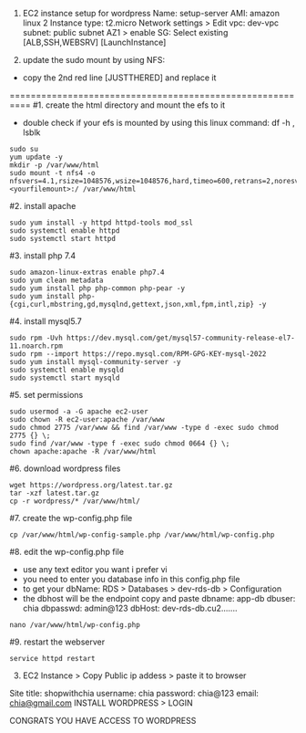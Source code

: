 1. EC2 instance setup for wordpress
Name: setup-server
AMI: amazon linux 2
Instance type: t2.micro
Network settings > Edit
vpc: dev-vpc
subnet: public subnet AZ1 > enable
SG: Select existing [ALB,SSH,WEBSRV]
[LaunchInstance]


2. update the sudo mount by using NFS:
- copy the 2nd red line [JUSTTHERED] and replace it 

==========================================================
#1. create the html directory and mount the efs to it
- double check if your efs is mounted by using this linux command: df -h , lsblk

```
sudo su
yum update -y
mkdir -p /var/www/html
sudo mount -t nfs4 -o nfsvers=4.1,rsize=1048576,wsize=1048576,hard,timeo=600,retrans=2,noresvport <yourfilemount>:/ /var/www/html
```

#2. install apache 

```
sudo yum install -y httpd httpd-tools mod_ssl
sudo systemctl enable httpd 
sudo systemctl start httpd
```

#3. install php 7.4

```
sudo amazon-linux-extras enable php7.4
sudo yum clean metadata
sudo yum install php php-common php-pear -y
sudo yum install php-{cgi,curl,mbstring,gd,mysqlnd,gettext,json,xml,fpm,intl,zip} -y
```

#4. install mysql5.7

```
sudo rpm -Uvh https://dev.mysql.com/get/mysql57-community-release-el7-11.noarch.rpm
sudo rpm --import https://repo.mysql.com/RPM-GPG-KEY-mysql-2022
sudo yum install mysql-community-server -y
sudo systemctl enable mysqld
sudo systemctl start mysqld
```

#5. set permissions

```
sudo usermod -a -G apache ec2-user
sudo chown -R ec2-user:apache /var/www
sudo chmod 2775 /var/www && find /var/www -type d -exec sudo chmod 2775 {} \;
sudo find /var/www -type f -exec sudo chmod 0664 {} \;
chown apache:apache -R /var/www/html 
```

#6. download wordpress files

```
wget https://wordpress.org/latest.tar.gz
tar -xzf latest.tar.gz
cp -r wordpress/* /var/www/html/
```

#7. create the wp-config.php file

```
cp /var/www/html/wp-config-sample.php /var/www/html/wp-config.php
```

#8. edit the wp-config.php file
- use any text editor you want i prefer vi
- you need to enter you database info in this config.php file
- to get your dbName: RDS > Databases > dev-rds-db > Configuration
- the dbhost will be the endpoint copy and paste
dbname: app-db
dbuser: chia
dbpasswd: admin@123
dbHost: dev-rds-db.cu2.......

```
nano /var/www/html/wp-config.php
```

#9. restart the webserver

```
service httpd restart
```

3. EC2 Instance > Copy Public ip addess > paste it to browser

Site title: shopwithchia
username: chia
password: chia@123
email: chia@gmail.com
INSTALL WORDPRESS > LOGIN


CONGRATS YOU HAVE ACCESS TO WORDPRESS
